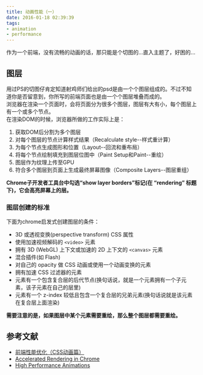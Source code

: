 ```yaml
---
title: 动画性能（一）
date: 2016-01-18 02:39:39
tags:
- animation
- performance
---
```


作为一个前端，没有流畅的动画的话，那只能是个切图的...直入主题了，好困的...
## 图层
用过PS的切图仔肯定知道射鸡师们给出的psd是由一个个图层组成的。不过不知道你是否留意到，你所写的前端页面也是由一个个图层堆叠而成的。  
浏览器在渲染一个页面时，会将页面分为很多个图层，图层有大有小，每个图层上有一个或多个节点。  
在渲染DOM的时候，浏览器所做的工作实际上是：  

1. 获取DOM后分割为多个图层 
2. 对每个图层的节点计算样式结果（Recalculate style--样式重计算） 
3. 为每个节点生成图形和位置（Layout--回流和重布局） 
4. 将每个节点绘制填充到图层位图中（Paint Setup和Paint--重绘） 
5. 图层作为纹理上传至GPU 
6. 符合多个图层到页面上生成最终屏幕图像（Composite Layers--图层重组）

**Chrome子开发者工具台中勾选“show layer borders”标记(在 “rendering” 标题下)，它会高亮屏幕上的层。**

### 图层创建的标准
下面为chrome启发式创建图层的条件：

* 3D 或透视变换(perspective transform) CSS 属性
* 使用加速视频解码的 `<video>` 元素
* 拥有 3D (WebGL) 上下文或加速的 2D 上下文的 `<canvas>` 元素
* 混合插件(如 Flash)
* 对自己的 opacity 做 CSS 动画或使用一个动画变换的元素
* 拥有加速 CSS 过滤器的元素
* 元素有一个包含复合层的后代节点(换句话说，就是一个元素拥有一个子元素，该子元素在自己的层里)
* 元素有一个 z-index 较低且包含一个复合层的兄弟元素(换句话说就是该元素在复合层上面渲染)

**需要注意的是，如果图层中某个元素需要重绘，那么整个图层都需要重绘。**

## 参考文献
* [前端性能优化（CSS动画篇）](http://www.tuicool.com/articles/NBbQjy3)
* [Accelerated Rendering in Chrome](http://www.html5rocks.com/zh/tutorials/speed/layers/)
* [High Performance Animations](http://www.html5rocks.com/en/tutorials/speed/high-performance-animations/)